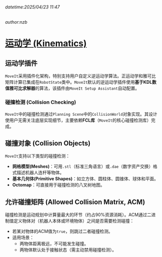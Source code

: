 ###### datetime:2025/04/23 11:47

###### author:nzb

# [**运动学 (Kinematics)**](https://moveit.picknik.ai/main/doc/concepts/kinematics.html)

## **运动学插件**

`MoveIt`采用插件化架构，特别支持用户自定义逆运动学算法。正运动学和雅可比矩阵计算已集成在`RobotState`类中。`MoveIt`默认的逆运动学插件使用**基于KDL数值雅可比求解器**的算法，该插件由`MoveIt Setup Assistant`自动配置。

### **碰撞检测 (Collision Checking)**
`MoveIt`中的碰撞检测通过`Planning Scene`中的`CollisionWorld`对象实现。其设计使用户无需关注底层实现细节，主要依赖**FCL库**（`MoveIt`的核心碰撞检测库）完成。

## **碰撞对象 (Collision Objects)**
`MoveIt`支持以下类型的碰撞检测：
- **网格模型(Meshes)**：可用`.stl`（标准三角语言）或`.dae`（数字资产交换）格式描述机器人连杆等物体。  
- **基本几何体(Primitive Shapes)**：如立方体、圆柱体、圆锥体、球体和平面。  
- **Octomap**：可直接用于碰撞检测的八叉树地图。  

## **允许碰撞矩阵 (Allowed Collision Matrix, ACM)**  

碰撞检测是运动规划中计算量最大的环节（约占90%资源消耗）。ACM通过二进制值定义物体对（机器人本体或环境物体）之间是否需要检测碰撞：  
- 若某对物体的ACM值为`true`，则跳过二者碰撞检测。  
- 适用场景：
  - 两物体距离极远，不可能发生碰撞。  
  - 两物体默认处于接触状态（需主动禁用碰撞检测）。  
